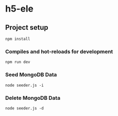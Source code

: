 # h5-ele

## Project setup

```
npm install
```

### Compiles and hot-reloads for development

```
npm run dev
```

### Seed MongoDB Data

```
node seeder.js -i
```

### Delete MongoDB Data

```
node seeder.js -d
```
